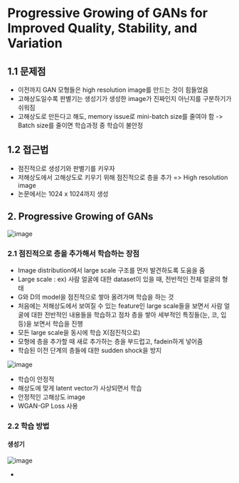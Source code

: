 # Progressive Growing of GANs for Improved Quality, Stability, and Variation

## 1.1 문제점

- 이전까지 GAN 모형들은 high resolution image를 만드는 것이 힘들었음
- 고해상도일수록 판별기는 생성기가 생성한 image가 진짜인지 아닌지를 구분하기가 쉬워짐
- 고해상도로 만든다고 해도, memory issue로 mini-batch size를 줄여야 함 -> Batch size를 줄이면 학습과정 중 학습이 불안정

## 1.2 접근법

- 점진적으로 생성기와 판별기를 키우자
- 저해상도에서 고해상도로 키우기 위해 점진적으로 층을 추가 => High resolution image
- 논문에서는 1024 x 1024까지 생성

## 2. Progressive Growing of GANs

![image](https://user-images.githubusercontent.com/80622859/217967097-861c8e1c-318f-42e1-af15-95bad84f0bbd.png)

### 2.1 점진적으로 층을 추가해서 학습하는 장점

- Image distribution에서 large scale 구조를 먼저 발견하도록 도움을 줌
- Large scale : ex) 사람 얼굴에 대한 dataset이 있을 때, 전반적인 전체 얼굴의 형태
- G와 D의 model을 점진적으로 쌓아 올려가며 학습을 하는 것
- 처음에는 저해상도에서 보여질 수 있는 feature인 large scale들을 보면서 사람 얼굴에 대한 전반적인 내용들을 학습하고 점차 층을 쌓아 세부적인 특징들(눈, 코, 입 등)을 보면서 학습을 진행
- 모든 large scale을 동시에 학습 X(점진적으로)
- 모형에 층을 추가할 때 새로 추가하는 층을 부드럽고, fadein하게 넣어줌
- 학습된 이전 단계의 층들에 대한 sudden shock을 방지

![image](https://user-images.githubusercontent.com/80622859/217972780-ad9b3234-5d7a-43c7-989f-6daceedf6982.png)

- 학습이 안정적
- 해상도에 맞게 latent vector가 사상되면서 학습
- 안정적인 고해상도 image
- WGAN-GP Loss 사용

### 2.2 학습 방법

#### 생성기

![image](https://user-images.githubusercontent.com/80622859/217972920-43f58e3d-fd0d-4610-b983-7165af0f7edc.png)

- 
